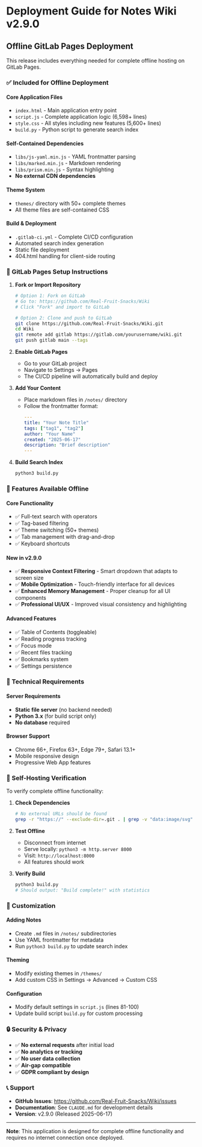 # Deployment Guide for Notes Wiki v2.9.0

## Offline GitLab Pages Deployment

This release includes everything needed for complete offline hosting on GitLab Pages.

### ✅ Included for Offline Deployment

#### Core Application Files
- `index.html` - Main application entry point
- `script.js` - Complete application logic (6,598+ lines)
- `style.css` - All styles including new features (5,600+ lines)
- `build.py` - Python script to generate search index

#### Self-Contained Dependencies
- `libs/js-yaml.min.js` - YAML frontmatter parsing
- `libs/marked.min.js` - Markdown rendering  
- `libs/prism.min.js` - Syntax highlighting
- **No external CDN dependencies**

#### Theme System
- `themes/` directory with 50+ complete themes
- All theme files are self-contained CSS

#### Build & Deployment
- `.gitlab-ci.yml` - Complete CI/CD configuration
- Automated search index generation
- Static file deployment
- 404.html handling for client-side routing

### 🚀 GitLab Pages Setup Instructions

1. **Fork or Import Repository**
   ```bash
   # Option 1: Fork on GitLab
   # Go to: https://github.com/Real-Fruit-Snacks/Wiki
   # Click "Fork" and import to GitLab
   
   # Option 2: Clone and push to GitLab
   git clone https://github.com/Real-Fruit-Snacks/Wiki.git
   cd Wiki
   git remote add gitlab https://gitlab.com/yourusername/wiki.git
   git push gitlab main --tags
   ```

2. **Enable GitLab Pages**
   - Go to your GitLab project
   - Navigate to Settings → Pages
   - The CI/CD pipeline will automatically build and deploy

3. **Add Your Content**
   - Place markdown files in `/notes/` directory
   - Follow the frontmatter format:
     ```yaml
     ---
     title: "Your Note Title"
     tags: ["tag1", "tag2"]
     author: "Your Name"
     created: "2025-06-17"
     description: "Brief description"
     ---
     ```

4. **Build Search Index**
   ```bash
   python3 build.py
   ```

### 📱 Features Available Offline

#### Core Functionality
- ✅ Full-text search with operators
- ✅ Tag-based filtering
- ✅ Theme switching (50+ themes)
- ✅ Tab management with drag-and-drop
- ✅ Keyboard shortcuts

#### New in v2.9.0
- ✅ **Responsive Context Filtering** - Smart dropdown that adapts to screen size
- ✅ **Mobile Optimization** - Touch-friendly interface for all devices
- ✅ **Enhanced Memory Management** - Proper cleanup for all UI components
- ✅ **Professional UI/UX** - Improved visual consistency and highlighting

#### Advanced Features
- ✅ Table of Contents (toggleable)
- ✅ Reading progress tracking
- ✅ Focus mode
- ✅ Recent files tracking
- ✅ Bookmarks system
- ✅ Settings persistence

### 🔧 Technical Requirements

#### Server Requirements
- **Static file server** (no backend needed)
- **Python 3.x** (for build script only)
- **No database** required

#### Browser Support
- Chrome 66+, Firefox 63+, Edge 79+, Safari 13.1+
- Mobile responsive design
- Progressive Web App features

### 🎯 Self-Hosting Verification

To verify complete offline functionality:

1. **Check Dependencies**
   ```bash
   # No external URLs should be found
   grep -r "https://" --exclude-dir=.git . | grep -v "data:image/svg"
   ```

2. **Test Offline**
   - Disconnect from internet
   - Serve locally: `python3 -m http.server 8000`
   - Visit: `http://localhost:8000`
   - All features should work

3. **Verify Build**
   ```bash
   python3 build.py
   # Should output: "Build complete!" with statistics
   ```

### 📝 Customization

#### Adding Notes
- Create `.md` files in `/notes/` subdirectories
- Use YAML frontmatter for metadata
- Run `python3 build.py` to update search index

#### Theming
- Modify existing themes in `/themes/`
- Add custom CSS in Settings → Advanced → Custom CSS

#### Configuration
- Modify default settings in `script.js` (lines 81-100)
- Update build script `build.py` for custom processing

### 🔒 Security & Privacy

- ✅ **No external requests** after initial load
- ✅ **No analytics or tracking**
- ✅ **No user data collection**
- ✅ **Air-gap compatible**
- ✅ **GDPR compliant by design**

### 📞 Support

- **GitHub Issues**: https://github.com/Real-Fruit-Snacks/Wiki/issues
- **Documentation**: See `CLAUDE.md` for development details
- **Version**: v2.9.0 (Released 2025-06-17)

---

**Note**: This application is designed for complete offline functionality and requires no internet connection once deployed.